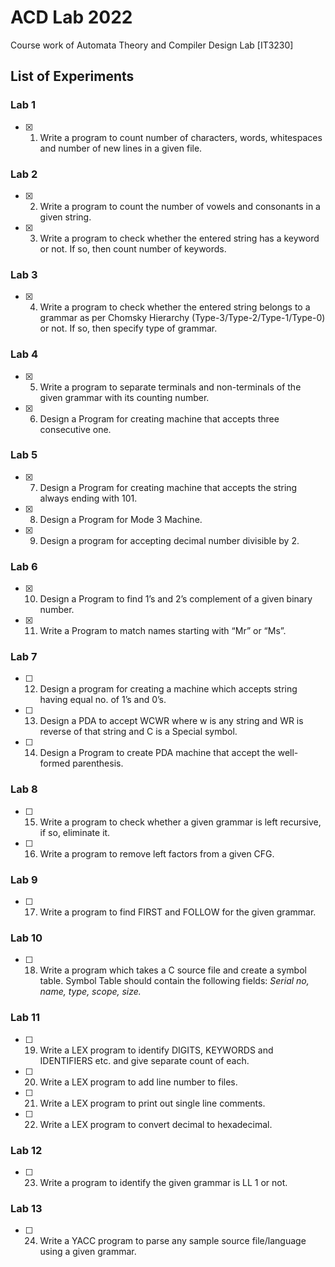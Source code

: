 # ACD Lab 2022

Course work of Automata Theory and Compiler Design Lab [IT3230]

## List of Experiments

### Lab 1

- [x] 1. Write a program to count number of characters, words, whitespaces and number of new lines in a given file.

### Lab 2

- [x] 2. Write a program to count the number of vowels and consonants in a given string.
- [x] 3. Write a program to check whether the entered string has a keyword or not. If so, then count number of keywords.

### Lab 3

- [x] 4. Write a program to check whether the entered string belongs to a grammar as per Chomsky Hierarchy (Type-3/Type-2/Type-1/Type-0) or not. If so, then specify type of grammar.

### Lab 4

- [x] 5. Write a program to separate terminals and non-terminals of the given grammar with its counting number.
- [x] 6. Design a Program for creating machine that accepts three consecutive one.

### Lab 5

- [x] 7. Design a Program for creating machine that accepts the string always ending with 101.
- [x] 8. Design a Program for Mode 3 Machine.
- [x] 9. Design a program for accepting decimal number divisible by 2.

### Lab 6

- [x] 10. Design a Program to find 1’s and 2’s complement of a given binary number.
- [x] 11. Write a Program to match names starting with “Mr” or “Ms”.

### Lab 7

- [ ] 12. Design a program for creating a machine which accepts string having equal no. of 1’s and 0’s.
- [ ] 13. Design a PDA to accept WCWR where w is any string and WR is reverse of that string and C is a Special symbol.
- [ ] 14. Design a Program to create PDA machine that accept the well-formed parenthesis.

### Lab 8

- [ ] 15. Write a program to check whether a given grammar is left recursive, if so, eliminate it.
- [ ] 16. Write a program to remove left factors from a given CFG.

### Lab 9

- [ ] 17. Write a program to find FIRST and FOLLOW for the given grammar.

### Lab 10

- [ ] 18. Write a program which takes a C source file and create a symbol table. Symbol Table should contain the following fields:
      _Serial no, name, type, scope, size._

### Lab 11

- [ ] 19. Write a LEX program to identify DIGITS, KEYWORDS and IDENTIFIERS
      etc. and give separate count of each.
- [ ] 20. Write a LEX program to add line number to files.
- [ ] 21. Write a LEX program to print out single line comments.
- [ ] 22. Write a LEX program to convert decimal to hexadecimal.

### Lab 12

- [ ] 23. Write a program to identify the given grammar is LL 1 or not.

### Lab 13

- [ ] 24. Write a YACC program to parse any sample source file/language using a given grammar.
